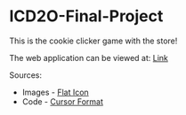 # ICD2O-Final-Project

This is the cookie clicker game with the store!

The web application can be viewed at: [Link](https://mths-icd2o-1-2024.github.io/ICD2O-Final-Project-ain.jeong/) 

Sources:<br/>
+ Images - [Flat Icon](https://www.flaticon.com/)
+ Code - [Cursor Format](https://developer.mozilla.org/en-US/docs/Web/CSS/cursor)